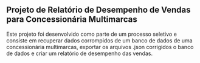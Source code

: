 <h2>Projeto de Relatório de Desempenho de Vendas para Concessionária Multimarcas</h2>

Este projeto foi desenvolvido como parte de um processo seletivo e consiste em recuperar dados corrompidos de um banco de dados de uma concessionária multimarcas, 
exportar os arquivos .json corrigidos o banco de dados e criar um relatório de desempenho das vendas.


 


   
